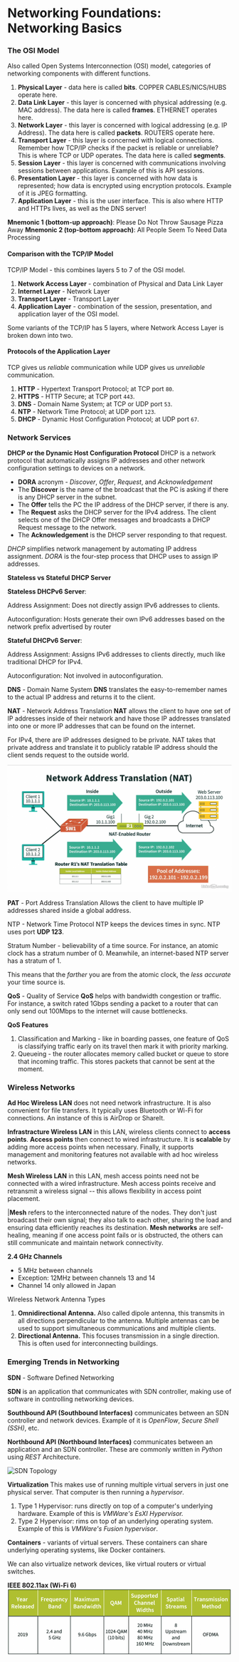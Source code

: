 # Networking Foundations: Networking Basics

### The OSI Model
Also called Open Systems Interconnection (OSI) model, categories of networking components with different functions.

1. **Physical Layer** - data here is called **bits**. COPPER CABLES/NICS/HUBS operate here.
2. **Data Link Layer** - this layer is concerned with physical addressing (e.g. MAC address). The data here is called **frames**. ETHERNET operates here.
3. **Network Layer** - this layer is concerned with logical addressing (e.g. IP Address). The data here is called **packets**. ROUTERS operate here.
4. **Transport Layer** - this layer is concerned with logical connections. Remember how TCP/IP checks if the packet is reliable or unreliable? This is where TCP or UDP operates. The data here is called **segments**.
5. **Session Layer** - this layer is concerned with communications involving sessions between applications. Example of this is API sessions.
6. **Presentation Layer** - this layer is concerned with how data is represented; how data is encrypted using encryption protocols. Example of it is JPEG formatting.
7. **Application Layer** - this is the user interface. This is also where HTTP and HTTPs lives, as well as the DNS server!

**Mnemonic 1 (bottom-up approach)**: Please Do Not Throw Sausage Pizza Away
**Mnemonic 2 (top-bottom approach)**: All People Seem To Need Data Processing

#### Comparison with the TCP/IP Model
TCP/IP Model - this combines layers 5 to 7 of the OSI model.

1. **Network Access Layer** - combination of Physical and Data Link Layer
2. **Internet Layer** - Network Layer
3. **Transport Layer** - Transport Layer
4. **Application Layer** - combination of the session, presentation, and application layer of the OSI model.

Some variants of the TCP/IP has 5 layers, where Network Access Layer is broken down into two.

#### Protocols of the Application Layer
TCP gives us _reliable_ communication while UDP gives us _unreliable_ communication.

1. **HTTP** - Hypertext Transport Protocol; at TCP port `80`.
2. **HTTPS** - HTTP Secure; at TCP port `443`.
3. **DNS** - Domain Name System; at TCP or UDP port `53`.
4. **NTP** - Network Time Protocol; at UDP port `123`.
5. **DHCP** - Dynamic Host Configuration Protocol; at UDP port `67`.

### Network Services

**DHCP or the Dynamic Host Configuration Protocol**
DHCP is a network protocol that automatically assigns IP addresses and other network configuration settings to devices on a network.

- **DORA** acronym - *Discover*, *Offer*, *Request*, and *Acknowledgement*
- The **Discover** is the name of the broadcast that the PC is asking if there is any DHCP server in the subnet.
- The **Offer** tells the PC the IP address of the DHCP server, if there is any.
- The **Request** asks the DHCP server for the IPv4 address. The client selects one of the DHCP Offer messages and broadcasts a DHCP Request message to the network.
- The **Acknowledgement** is the DHCP server responding to that request.

*DHCP* simplifies network management by automating IP address assignment.
*DORA* is the four-step process that DHCP uses to assign IP addresses.

**Stateless vs Stateful DHCP Server**

**Stateless DHCPv6 Server**:

Address Assignment: Does not directly assign IPv6 addresses to clients.

Autoconfiguration: Hosts generate their own IPv6 addresses based on the network prefix advertised by router

**Stateful DHCPv6 Server**:

Address Assignment: Assigns IPv6 addresses to clients directly, much like traditional DHCP for IPv4.

Autoconfiguration: Not involved in autoconfiguration.

**DNS** - Domain Name System
**DNS** translates the easy-to-remember names to the actual IP address and returns it to the client.

**NAT** - Network Address Translation
**NAT** allows the client to have one set of IP addresses inside of their network and have those IP addresses translated into one or more IP addresses that can be found on the internet.

For IPv4, there are IP addresses designed to be private. NAT takes that private address and translate it to publicly ratable IP address should the client sends request to the outside world.

![Network Address Translation Topology](img/nat.png)

**PAT** - Port Address Translation
Allows the client to have multiple IP addresses shared inside a global address.

NTP - Network Time Protocol
NTP keeps the devices times in sync.
NTP uses port **UDP 123**.

Stratum Number - believability of a time source.
For instance, an atomic clock has a stratum number of 0. Meanwhile, an internet-based NTP server has a stratum of 1.

This means that the *farther* you are from the atomic clock, the *less accurate* your time source is.

**QoS** - Quality of Service
**QoS** helps with bandwidth congestion or traffic.
For instance, a switch rated 1Gbps sending a packet to a router that can only send out 100Mbps to the internet will cause bottlenecks.

**QoS Features**
1. Classification and Marking - like in boarding passes, one feature of QoS is classifying traffic early on its travel then mark it with priority marking.
2. Queueing - the router allocates memory called bucket or queue to store that incoming traffic. This stores packets that cannot be sent at the moment.

### Wireless Networks

**Ad Hoc Wireless LAN** does not need network infrastructure. It is also convenient for file transfers. It typically uses Bluetooth or Wi-Fi for connections. An instance of this is AirDrop or ShareIt.

**Infrastracture Wireless LAN** in this LAN, wireless clients connect to **access points**. **Access points** then connect to wired infrastructure. It is **scalable** by adding more access points when necessary. Finally, it supports management and monitoring features not available with ad hoc wireless networks.

**Mesh Wireless LAN** in this LAN, mesh access points need not be connected with a wired infrastructure. Mesh access points receive and retransmit a wireless signal -- this allows flexibility in access point placement.

|**Mesh** refers to the interconnected nature of the nodes. They don't just broadcast their own signal; they also talk to each other, sharing the load and ensuring data efficiently reaches its destination. **Mesh networks** are self-healing, meaning if one access point fails or is obstructed, the others can still communicate and maintain network connectivity.

**2.4 GHz Channels**
* 5 MHz between channels
* Exception: 12MHz between channels 13 and 14
* Channel 14 only allowed in Japan

Wireless Network Antenna Types
1. **Omnidirectional Antenna.** Also called dipole antenna, this transmits in all directions perpendicular to the antenna. Multiple antennas can be used to support simultaneous communications and multiple clients.
2. **Directional Antenna.** This focuses transmission in a single direction. This is often used for interconnecting buildings.

### Emerging Trends in Networking

**SDN** - Software Defined Networking

**SDN** is an application that communicates with SDN controller, making use of software in controlling networking devices.

**Southbound API (Southbound Interfaces)** communicates between an SDN controller and network devices. Example of it is *OpenFlow*, *Secure Shell (SSH)*, etc.

**Northbound API (Northbound Interfaces)** communicates between an application and an SDN controller. These are commonly written in *Python* using *REST* Architecture.

![SDN Topology](https://www.sdxcentral.com/wp-content/uploads/2020/01/WhatIsSDN2020FeaturedImage.jpg)

**Virtualization**
This makes use of running multiple virtual servers in just one physical server. That computer is then running a *hypervisor*.

1. Type 1 Hypervisor: runs directly on top of a computer's underlying hardware. Example of this is *VMWare's EsXI Hypervisor.*
2. Type 2 Hypervisor: rims on top of an underlying operating system. Example of this is *VMWare's Fusion hypervisor*.

**Containers** - variants of virtual servers. These containers can share underlying operating systems, like Docker containers.

We can also virtualize network devices, like virtual routers or virtual switches.

**IEEE 802.11ax (Wi-Fi 6)**
![Wi-Fi 6 Specifications](img/wifi6.png)